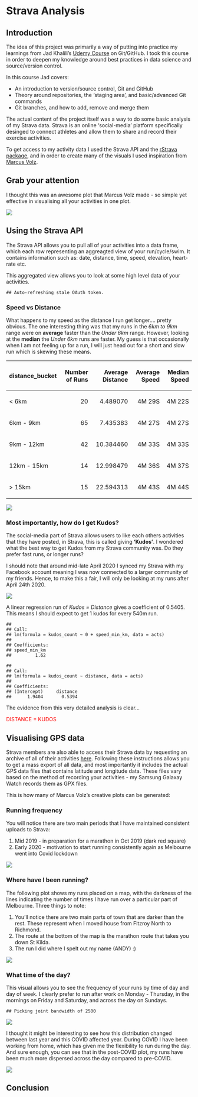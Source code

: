 Strava Analysis
================

## Introduction

The idea of this project was primarily a way of putting into practice my
learnings from Jad Khalili’s [Udemy
Course](https://www.udemy.com/course/git-expert-4-hours/) on Git/GitHub.
I took this course in order to deepen my knowledge around best practices
in data science and source/version control.

In this course Jad covers:

  - An introduction to version/source control, Git and GitHub
  - Theory around repositories, the ‘staging area’, and basic/advanced
    Git commands
  - Git branches, and how to add, remove and merge them

The actual content of the project itself was a way to do some basic
analysis of my Strava data. Strava is an online ‘social-media’ platform
specifically desinged to connect athletes and allow them to share and
record their exercise activities.

To get access to my activity data I used the Strava API and the [rStrava
package](https://github.com/fawda123/rStrava), and in order to create
many of the visuals I used inspiration from [Marcus
Volz](https://github.com/marcusvolz/strava).

## Grab your attention

I thought this was an awesome plot that Marcus Volz made - so simple yet
effective in visualising all your activities in one plot.

![](README_files/figure-gfm/cars-1.png)<!-- -->

## Using the Strava API

The Strava API allows you to pull all of your activities into a data
frame, which each row representing an aggreagted view of your
run/cycle/swim. It contains information such as: date, distance, time,
speed, elevation, heart-rate etc.

This aggregated view allows you to look at some high level data of your
activities.

    ## Auto-refreshing stale OAuth token.

### Speed vs Distance

What happens to my speed as the distance I run get longer…. pretty
obvious. The one interesting thing was that my runs in the *6km to 9km*
range were on **average** faster than the *Under 6km* range. However,
looking at the **median** the *Under 6km* runs are faster. My guess is
that occasionally when I am not feeling up for a run, I will just head
out for a short and slow run which is skewing these means.

<table>

<thead>

<tr>

<th style="text-align:left;">

distance\_bucket

</th>

<th style="text-align:right;">

Number of Runs

</th>

<th style="text-align:right;">

Average Distance

</th>

<th style="text-align:right;">

Average Speed

</th>

<th style="text-align:right;">

Median Speed

</th>

</tr>

</thead>

<tbody>

<tr>

<td style="text-align:left;">

\< 6km

</td>

<td style="text-align:right;">

20

</td>

<td style="text-align:right;">

4.489070

</td>

<td style="text-align:right;">

4M 29S

</td>

<td style="text-align:right;">

4M 22S

</td>

</tr>

<tr>

<td style="text-align:left;">

6km - 9km

</td>

<td style="text-align:right;">

65

</td>

<td style="text-align:right;">

7.435383

</td>

<td style="text-align:right;">

4M 27S

</td>

<td style="text-align:right;">

4M 27S

</td>

</tr>

<tr>

<td style="text-align:left;">

9km - 12km

</td>

<td style="text-align:right;">

42

</td>

<td style="text-align:right;">

10.384460

</td>

<td style="text-align:right;">

4M 33S

</td>

<td style="text-align:right;">

4M 33S

</td>

</tr>

<tr>

<td style="text-align:left;">

12km - 15km

</td>

<td style="text-align:right;">

14

</td>

<td style="text-align:right;">

12.998479

</td>

<td style="text-align:right;">

4M 36S

</td>

<td style="text-align:right;">

4M 37S

</td>

</tr>

<tr>

<td style="text-align:left;">

\> 15km

</td>

<td style="text-align:right;">

15

</td>

<td style="text-align:right;">

22.594313

</td>

<td style="text-align:right;">

4M 43S

</td>

<td style="text-align:right;">

4M 44S

</td>

</tr>

</tbody>

</table>

![](README_files/figure-gfm/speed%20vs%20distance-1.png)<!-- -->

### Most importantly, how do I get Kudos?

The social-media part of Strava allows users to like each others
activities that they have posted, in Strava, this is called giving
**‘Kudos’**. I wondered what the best way to get Kudos from my Strava
community was. Do they prefer fast runs, or longer runs?

I should note that around mid-late April 2020 I synced my Strava with my
Facebook account meaning I was now connected to a larger community of my
friends. Hence, to make this a fair, I will only be looking at my runs
after April 24th 2020.

![](README_files/figure-gfm/kudos-1.png)<!-- -->

A linear regression run of *Kudos = Distance* gives a coefficient of
0.5405. This means I should expect to get 1 kudos for every 540m run.

    ## 
    ## Call:
    ## lm(formula = kudos_count ~ 0 + speed_min_km, data = acts)
    ## 
    ## Coefficients:
    ## speed_min_km  
    ##         1.62

    ## 
    ## Call:
    ## lm(formula = kudos_count ~ distance, data = acts)
    ## 
    ## Coefficients:
    ## (Intercept)     distance  
    ##      1.9404       0.5394

The evidence from this very detailed analysis is clear…

<span style="     color: red !important;">DISTANCE = KUDOS</span>

## Visualising GPS data

Strava members are also able to access their Strava data by requesting
an archive of all of their activities
[here](https://support.strava.com/hc/en-us/articles/216918437-Exporting-your-Data-and-Bulk-Export).
Following these instructions allows you to get a mass export of all
data, and most importantly it includes the actual GPS data files that
contains latitude and longitude data. These files vary based on the
method of recording your activities - my Samsung Galaxay Watch records
them as GPX files.

This is how many of Marcus Volz’s creative plots can be generated:

### Running frequency

You will notice there are two main periods that I have maintained
consistent uploads to Strava:

1.  Mid 2019 - in preparation for a marathon in Oct 2019 (dark red
    square)
2.  Early 2020 - motivation to start running consistently again as
    Melbourne went into Covid lockdown

![](README_files/figure-gfm/runs-1.png)<!-- -->

### Where have I been running?

The following plot shows my runs placed on a map, with the darkness of
the lines indicating the number of times I have run over a particular
part of Melbourne. Three things to note:

1.  You’ll notice there are two main parts of town that are darker than
    the rest. These represent when I moved house from Fitzroy North to
    Richmond.
2.  The route at the bottom of the map is the marathon route that takes
    you down St Kilda.
3.  The run I did where I spelt out my name (ANDY) :)

![](README_files/figure-gfm/map-1.png)<!-- -->

### What time of the day?

This visual allows you to see the frequency of your runs by time of day
and day of week. I clearly prefer to run after work on Monday -
Thursday, in the mornings on Friday and Saturday, and across the day on
Sundays.

    ## Picking joint bandwidth of 2500

![](README_files/figure-gfm/time%20of%20day-1.png)<!-- -->

I thought it might be interesting to see how this distribution changed
between last year and this COVID affected year. During COVID I have been
working from home, which has given me the flexibility to run during the
day. And sure enough, you can see that in the post-COVID plot, my runs
have been much more dispersed across the day compared to pre-COVID.

![](README_files/figure-gfm/time%20of%20day%202-1.png)<!-- -->

## Conclusion
